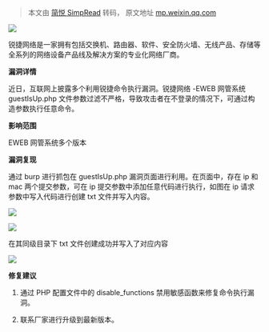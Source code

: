 > 本文由 [简悦 SimpRead](http://ksria.com/simpread/) 转码， 原文地址 [mp.weixin.qq.com](https://mp.weixin.qq.com/s/-9Ie9hpQf0O7oDvwgWTvFw)

![](https://mmbiz.qpic.cn/mmbiz_png/6RRAUSdrWNR4bsBbmrOExEgEmxCVZGFGofxEcNOktCydMSMdMTFU6rNvJiaeLMrWEPDOQPicWuUU7KmMSWBUhJUg/640?wx_fmt=png)

锐捷网络是一家拥有包括交换机、路由器、软件、安全防火墙、无线产品、存储等全系列的网络设备产品线及解决方案的专业化网络厂商。

**漏洞详情**  

近日，互联网上披露多个利用锐捷命令执行漏洞。锐捷网络 -EWEB 网管系统 guestIsUp.php 文件参数过滤不严格，导致攻击者在不登录的情况下，可通过构造参数执行任意命令。

**影响范围**

EWEB 网管系统多个版本

**漏洞复现**

通过 burp 进行抓包在 guestIsUp.php 漏洞页面进行利用。在页面中，存在 ip 和 mac 两个提交参数，可在 ip 提交参数中添加任意代码进行执行，如图在 ip 请求参数中写入代码进行创建 txt 文件并写入内容。

![](https://mmbiz.qpic.cn/mmbiz_png/6RRAUSdrWNR4bsBbmrOExEgEmxCVZGFG6zTM49nvxJOL1pfgbFHA5Iv6ibrKWFexI43VRD6gDWeLQYrUY4kkVWA/640?wx_fmt=png)

![](https://mmbiz.qpic.cn/mmbiz_png/6RRAUSdrWNR4bsBbmrOExEgEmxCVZGFGbzQOT768OGznia5WfWYibzC3k2dCQrRLiaLibSTcXooA7QUMLjhkf1RvqA/640?wx_fmt=png)

在其同级目录下 txt 文件创建成功并写入了对应内容

![](https://mmbiz.qpic.cn/mmbiz_png/6RRAUSdrWNR4bsBbmrOExEgEmxCVZGFGVlA3KI8CB8NsjvIA3LRHnyHD78xLUgxVMsnw9IbL6deQVib63SA7uPA/640?wx_fmt=png)

**修复建议**

1. 通过 PHP 配置文件中的 disable_functions 禁用敏感函数来修复命令执行漏洞。

2. 联系厂家进行升级到最新版本。